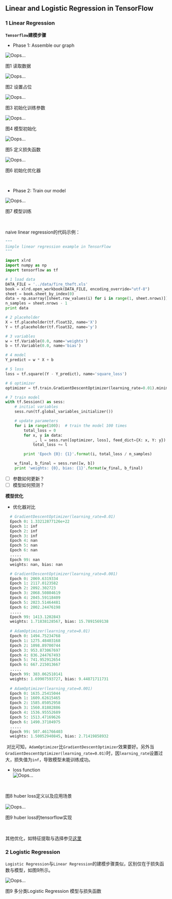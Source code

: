 ## Linear and Logistic Regression in TensorFlow

### 1 Linear Regression

**`Tensorflow`建模步骤**

- Phase 1: Assemble our graph

<div  align="center">
<img src="imgs/1-1-读取数据.png" alt="Oops..." align="center" />
<p>图1 读取数据</p>
</div>

<div  align="center">
<img src="imgs/1-2-数据占位.png" alt="Oops..." align="center" />
<p>图2 设置占位</p>
</div>

<div  align="center">
<img src="imgs/1-3-初始化训练参数.png" alt="Oops..." align="center" />
<p>图3 初始化训练参数</p>
</div>

<div  align="center">
<img src="imgs/1-4-建模.png" alt="Oops..." align="center" />
<p>图4 模型初始化</p>
</div>

<div  align="center">
<img src="imgs/1-5-损失函数.png" alt="Oops..." align="center" />
<p>图5 定义损失函数</p>
</div>

<div  align="center">
<img src="imgs/1-6-建立优化器.png" alt="Oops..." align="center" />
<p>图6 初始化优化器</p>
</div>
<br>

- Phase 2: Train our model

<div  align="center">
<img src="imgs/1-7-初始化及运行模型.png" alt="Oops..." align="center" />
<p>图7 模型训练</p>
</div>
<br>

naive linear regression的代码示例：

```python
"""
Simple linear regression example in TensorFlow
"""

import xlrd
import numpy as np
import tensorflow as tf

# 1 load data
DATA_FILE = '../data/fire_theft.xls'
book = xlrd.open_workbook(DATA_FILE, encoding_override="utf-8")
sheet = book.sheet_by_index(0)
data = np.asarray([sheet.row_values(i) for i in range(1, sheet.nrows)])
n_samples = sheet.nrows - 1
print data

# 2 placeholder
X = tf.placeholder(tf.float32, name='X')
Y = tf.placeholder(tf.float32, name='y')

# 3 variables
w = tf.Variable(0.0, name='weights')
b = tf.Variable(0.0, name='bias')

# 4 model
Y_predict = w * X + b

# 5 loss
loss = tf.square((Y - Y_predict), name='square_loss')

# 6 optimizer
optimizer = tf.train.GradientDescentOptimizer(learning_rate=0.01).minimize(loss=loss)

# 7 train model
with tf.Session() as sess:
    # initial variables
    sess.run(tf.global_variables_initializer())

    # update parameters
    for i in range(100):  # train the model 100 times
        total_loss = 0
        for x, y in data:
            _, l = sess.run([optimizer, loss], feed_dict={X: x, Y: y})
            total_loss += l

        print 'Epoch {0}: {1}'.format(i, total_loss / n_samples)

    w_final, b_final = sess.run([w, b])
    print 'weights: {0}, bias: {1}'.format(w_final, b_final)
```

- [ ] 参数如何更新？
- [ ] 模型如何预测？

**模型优化**

- 优化器对比
  
```python
  # GradientDescentOptimizer(learning_rate=0.01)
  Epoch 0: 1.33212877126e+22
  Epoch 1: inf
  Epoch 2: inf
  Epoch 3: inf
  Epoch 4: nan
  Epoch 5: nan
  Epoch 6: nan
  .....
  Epoch 99: nan
  weights: nan, bias: nan

  # GradientDescentOptimizer(learning_rate=0.001)
  Epoch 0: 2069.6319334
  Epoch 1: 2117.0123582
  Epoch 2: 2092.302723
  Epoch 3: 2068.50804619
  Epoch 4: 2045.59118409
  Epoch 5: 2023.51464481
  Epoch 6: 2002.24476198
  .....
  Epoch 99: 1413.1202843
  weights: 1.71838128567, bias: 15.7891569138
  
  # AdamOptimizer(learning_rate=0.01)
  Epoch 0: 1494.75234768
  Epoch 1: 1275.48403168
  Epoch 2: 1098.89700744
  Epoch 3: 953.873067697
  Epoch 4: 836.244767493
  Epoch 5: 741.952912654
  Epoch 6: 667.215013667
  .....
  Epoch 99: 383.062510141
  weights: 1.69907593727, bias: 9.44871711731
  
  # AdamOptimizer(learning_rate=0.001)
  Epoch 0: 1635.25415044
  Epoch 1: 1609.62615465
  Epoch 2: 1585.05052958
  Epoch 3: 1560.81882886
  Epoch 4: 1536.95552689
  Epoch 5: 1513.47169626
  Epoch 6: 1490.37104975
  .....
  Epoch 99: 507.461766403
  weights: 1.50052940845, bias: 2.71419858932
  ```


  对比可知，`AdamOptimizer`比`GradientDescentOptimizer`效果要好。另外当`GradientDescentOptimizer(learning_rate=0.01)`时，因`learning_rate`设置过大，损失值为`inf`，导致模型未能训练成功。

- loss function
  <div  align="center">
  <img src="imgs/1-8-huber-loss定义.png" alt="Oops..." align="center" />
  <p>图8 huber loss定义以及应用场景</p>
  </div>
  
  <div  align="center">
  <img src="imgs/1-9-huber-loss实现.png" alt="Oops..." align="center" />
  <p>图9 huber loss的tensorflow实现</p>
  </div>
  <br>

其他优化，如特征提取与选择参见[这里](https://github.com/d2Code/class-notes/blob/master/Machine-Learning-2017-Spring-Hung-yi-Lee/1-Regression/regression.md)

### 2 Logistic Regression

`Logistic Regression`与`Linear Regression`的建模步骤类似，区别仅在于损失函数与模型，如图9所示。


<div  align="center">
<img src="imgs/2-1-多分类的logistic-regression模型.png" alt="Oops..." align="center" />
<p>图9 多分类Logistic Regression 模型与损失函数</p>
</div>
<br>

